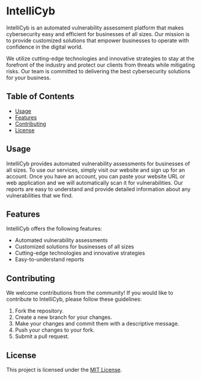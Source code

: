# IntelliCyb

IntelliCyb is an automated vulnerability assessment platform that makes cybersecurity easy and efficient for businesses of all sizes. Our mission is to provide customized solutions that empower businesses to operate with confidence in the digital world.

We utilize cutting-edge technologies and innovative strategies to stay at the forefront of the industry and protect our clients from threats while mitigating risks. Our team is committed to delivering the best cybersecurity solutions for your business.

## Table of Contents

- [Usage](#usage)
- [Features](#features)
- [Contributing](#contributing)
- [License](#license)

## Usage

IntelliCyb provides automated vulnerability assessments for businesses of all sizes. To use our services, simply visit our website and sign up for an account. Once you have an account, you can paste your website URL or web application and we will automatically scan it for vulnerabilities. Our reports are easy to understand and provide detailed information about any vulnerabilities that we find.

## Features

IntelliCyb offers the following features:

- Automated vulnerability assessments
- Customized solutions for businesses of all sizes
- Cutting-edge technologies and innovative strategies
- Easy-to-understand reports

## Contributing

We welcome contributions from the community! If you would like to contribute to IntelliCyb, please follow these guidelines:

1. Fork the repository.
2. Create a new branch for your changes.
3. Make your changes and commit them with a descriptive message.
4. Push your changes to your fork.
5. Submit a pull request.

## License

This project is licensed under the [MIT License](https://opensource.org/licenses/MIT).
